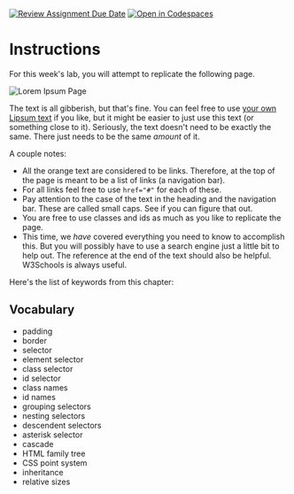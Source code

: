 [![Review Assignment Due Date](https://classroom.github.com/assets/deadline-readme-button-24ddc0f5d75046c5622901739e7c5dd533143b0c8e959d652212380cedb1ea36.svg)](https://classroom.github.com/a/cN1lWPSk)
[![Open in Codespaces](https://classroom.github.com/assets/launch-codespace-7f7980b617ed060a017424585567c406b6ee15c891e84e1186181d67ecf80aa0.svg)](https://classroom.github.com/open-in-codespaces?assignment_repo_id=13884764)
# Instructions  

For this week's lab, you will attempt to replicate the following page.

![Lorem Ipsum Page](assets/lorem.png)

The text is all gibberish, but that's fine. You can feel free to use [your own Lipsum text](http://www.lipsum.com) if you like, but it might be easier to just use this text (or something close to it). Seriously, the text doesn't need to be exactly the same. There just needs to be the same _amount_ of it.

A couple notes:

* All the orange text are considered to be links. Therefore, at the top of the page is meant to be a list of links (a navigation bar).
* For all links feel free to use `href="#"` for each of these.     
* Pay attention to the case of the text in the heading and the navigation bar. These are called small caps. See if you can figure that out.
* You are free to use classes and ids as much as you like to replicate the page.
* This time, we _have_ covered everything you need to know to accomplish this. But you will possibly have to use a search engine just a little bit to help out. The reference at the end of the text should also be helpful. W3Schools is always useful.

Here's the list of keywords from this chapter:

## Vocabulary

* padding
* border
* selector
* element selector
* class selector
* id selector
* class names
* id names
* grouping selectors
* nesting selectors
* descendent selectors
* asterisk selector
* cascade
* HTML family tree
* CSS point system
* inheritance
* relative sizes
